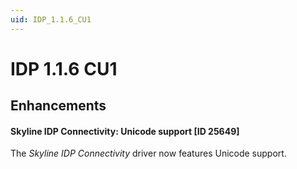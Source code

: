 ```yaml
---
uid: IDP_1.1.6_CU1
---
```


# IDP 1.1.6 CU1

## Enhancements

#### Skyline IDP Connectivity: Unicode support \[ID 25649\]

The *Skyline IDP Connectivity* driver now features Unicode support.
